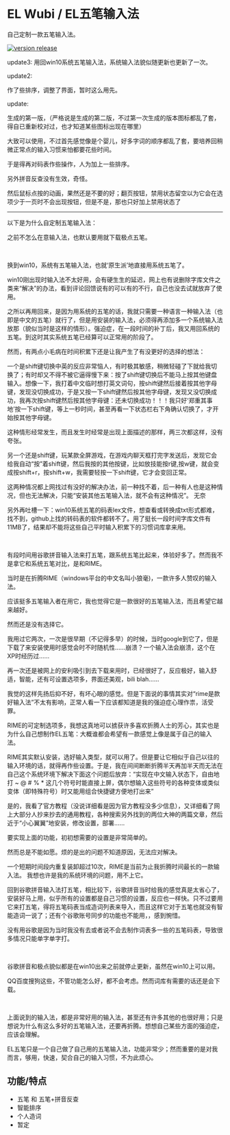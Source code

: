 # EL Wubi / EL五笔输入法
自己定制一款五笔输入法。

[![version release][2]][1]

[1]: https://github.com/elvynlee/elwubi/blob/master/release/elwubi_1.30.zip
[2]: https://img.shields.io/badge/version-v1.30-orange.svg

update3:
用回win10系统五笔输入法，系统输入法貌似随更新也更新了一次。

update2:

作了些排序，调整了界面，暂时这么用先。

update:

生成的第一版，（严格说是生成的第二版，不过第一次生成的版本图标都乱了套，得自已重新校对过，也才知道某些图标出现在哪里）

大致可以使用，不过首先感觉像是个婴儿，好多字词的顺序都乱了套，要培养回稍微正常点的输入习惯来怕都要花些时间。

于是得再对码表作些操作，人为加上一些排序。

另外拼音反查没有生效，奇怪。

然后鼠标点按的动画，果然还是不要的好；翻页按钮，禁用状态留空以为它会在选项少于一页时不会出现按钮，但是不是，那也只好加上禁用状态了

---

以下是为什么自定制五笔输入法：

之前不怎么在意输入法，也默认要用就下载极点五笔。

<br />

换到win10，系统有五笔输入法，也就‘原生派’地直接用系统五笔了。

win10刚出现时输入法不太好用，会有硬生生的延迟，网上也有说删除字库文件之类来“解决”的办法，看到评论回馈说有的可以有的不行，自己也没去试就放弃了使用。

之所以再用回来，是因为用系统的五笔的话，我就只需要一种语言一种输入法（也即是中文的五笔）就行了，但是用安装的输入法，必须得再添加多一个系统输入法放那（貌似当时是这样的情形）。强迫症，在一段时间的补丁后，我又用回系统的五笔。到这时其实系统五笔已经算可以正常用的阶段了。

然而，有两点小毛病在时间积累下还是让我产生了有没更好的选择的想法：

一个是shift键切换中英的反应非常恼人，有时极其敏感，稍微轻碰了下就给我切换了；有时却又不得不被它逼得慢下来：按了shift键切换后不能马上按其他键盘输入。想像一下，我打着中文临时想打英文词句，按shift键然后接着按其他字母键，发现没切换成功，于是又按一下shift键然后按其他字母键，发现又没切换成功，我再次按shift键然后按其他字母键：还未切换成功！！！我只好‘郑重其事地’按一下shift键，等上一秒时间，甚至再看一下状态栏右下角确认切换了，才开始按其他字母键。

这种情形经常发生，而且发生时经常是出现上面描述的那样，两三次都这样，没有夸张。

另一个还是shift键，玩某款全屏游戏，在游戏内聊天框打完字发送后，发现它会给我自动“按”着shift键，然后我按的其他按键，比如放技能按r键,按w键，就会变成按shift+r，按shift+w，我需要轻按一下shift键，它才会变回正常。

这两种情况都上网找过有没好的解决办法，前一种找不着，后一种有人也是这种情况，但也无法解决，只能“安装其他五笔输入法，就不会有这种情况”。 无奈

另外再吐槽一下：win10系统五笔的码表lex文件，想查看或转换成txt形式都难，找不到，github上找的转码表的软件都转不了。用了挺长一段时间字库文件有11MB了，结果却不能将这些自己平时输入积累下的习惯词库拿来用。

<br />

有段时间用谷歌拼音输入法来打五笔，跟系统五笔比起来，体验好多了。然而我不是拿它和系统五笔对比，是和RIME。

当时是在折腾RIME（windows平台的中文名叫小狼毫)，一款许多人赞叹的输入法。

应该挺多五笔输入者在用它，我也觉得它是一款很好的五笔输入法，而且希望它越来越好。

然而还是没有选择它。

我用过它两次，一次是很早期（不记得多早）的时候，当时google到它了，但是下载了来安装使用时感觉会时不时随机性……崩溃？一个输入法会崩溃，这个在XP时经历过……

再一次还是被网上的安利吸引到去下载来用时，已经很好了，反应极好，输入舒适，智能，还有可设置选项多，界面还美观，bili blah……

我觉的这样先扬后抑不好，有坏心眼的感觉。但是下面说的事情其实对“rime是款好输入法”不太有影响，正常人看一下应该都知道是我的强迫症心理作祟，活受罪。

RIME的可定制选项多，我想这真地可以掳获许多喜欢折腾人士的芳心，其实也是为什么自己想制作EL五笔：大概谁都会希望有一款感觉上像是属于自己的输入法。

RIME其实默认安装，选好输入类型，就可以用了。但是要让它相似于自己以往的输入环境的话，就得再作些设置。于是，我在间间断断折腾半天再加半天而无法在自己这个系统环境下解决下面这个问题后放弃：“实现在中文输入状态下，自由地打 ~ @ # % * 这几个符号时能直接上屏，偶尔想输入这些符号的各种变体或类似变体（即特殊符号）时又能用组合快捷键方便地打出来”

是的，我看了官方教程（没说详细看是因为官方教程没多少信息），又详细看了网上大部分人抄来抄去的通用教程，各种搜索另外找到的两位大神的两篇文章，然后近于“小心翼翼”地安装，修改设置，部署……

要实现上面的功能，初初想需要的设置是非常简单的。

然而总是不能如愿。烦的是出的问题不知道原因，无法应对解决。

一个短期时间段内重复装卸超过10次，RIME是当前为止我折腾时间最长的一款输入法。 我想也许是我的系统环境的问题，用不上它。

回到谷歌拼音输入法打五笔，相比较下，谷歌拼音当时给我的感觉真是太省心了，安装好马上用，似乎所有的设置都是自己习惯的设置，反应也一样快。只不过要用它来打五笔，得将五笔码表当成造词列表来导入，而且这样它对于五笔也就没有智能造词一说了；还有个谷歌账号同步的功能也不能用，，感到惋惜。

没有用谷歌是因为当时我没有去或者说不会去制作词表多一些的五笔码表，导致很多情况只能单字单字打。

<br />

谷歌拼音和极点貌似都是在win10出来之前就停止更新，虽然在win10上可以用。

QQ百度搜狗这些，不管功能怎么好，都不会考虑。然而词库有需要的话还是会下载。

<br />

上面说到的输入法，都是非常好用的输入法，甚至还有许多其他的也很好用；只是想说为什么有这么多好的五笔输入法，还要再折腾。想想自己某些方面的强迫症，应该会理解。

EL五笔只是一个自己做了自己用的五笔输入法，功能非常少；然而重要的是对我而言，够用，快速，契合自己的输入习惯，不为此烦心。

## 功能/特点
- 五笔 和 五笔+拼音反查
- 智能排序
- 个人造词
- 暂定

